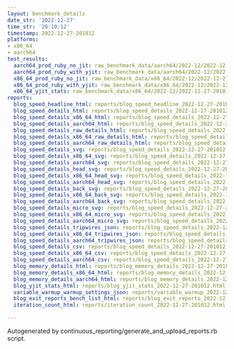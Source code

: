 ```yaml
---
layout: benchmark_details
date_str: '2022-12-27'
time_str: '20:10:12'
timestamp: 2022-12-27-201012
platforms:
- x86_64
- aarch64
test_results:
  aarch64_prod_ruby_no_jit: raw_benchmark_data/aarch64/2022-12/2022-12-27-201012_basic_benchmark_aarch64_prod_ruby_no_jit.json
  aarch64_prod_ruby_with_yjit: raw_benchmark_data/aarch64/2022-12/2022-12-27-201012_basic_benchmark_aarch64_prod_ruby_with_yjit.json
  x86_64_prod_ruby_no_jit: raw_benchmark_data/x86_64/2022-12/2022-12-27-201012_basic_benchmark_x86_64_prod_ruby_no_jit.json
  x86_64_prod_ruby_with_yjit: raw_benchmark_data/x86_64/2022-12/2022-12-27-201012_basic_benchmark_x86_64_prod_ruby_with_yjit.json
  x86_64_yjit_stats: raw_benchmark_data/x86_64/2022-12/2022-12-27-201012_basic_benchmark_x86_64_yjit_stats.json
reports:
  blog_speed_headline_html: reports/blog_speed_headline_2022-12-27-201012.html
  blog_speed_details_html: reports/blog_speed_details_2022-12-27-201012.html
  blog_speed_details_x86_64_html: reports/blog_speed_details_2022-12-27-201012.x86_64.html
  blog_speed_details_aarch64_html: reports/blog_speed_details_2022-12-27-201012.aarch64.html
  blog_speed_details_raw_details_html: reports/blog_speed_details_2022-12-27-201012.raw_details.html
  blog_speed_details_x86_64_raw_details_html: reports/blog_speed_details_2022-12-27-201012.x86_64.raw_details.html
  blog_speed_details_aarch64_raw_details_html: reports/blog_speed_details_2022-12-27-201012.aarch64.raw_details.html
  blog_speed_details_svg: reports/blog_speed_details_2022-12-27-201012.svg
  blog_speed_details_x86_64_svg: reports/blog_speed_details_2022-12-27-201012.x86_64.svg
  blog_speed_details_aarch64_svg: reports/blog_speed_details_2022-12-27-201012.aarch64.svg
  blog_speed_details_head_svg: reports/blog_speed_details_2022-12-27-201012.head.svg
  blog_speed_details_x86_64_head_svg: reports/blog_speed_details_2022-12-27-201012.x86_64.head.svg
  blog_speed_details_aarch64_head_svg: reports/blog_speed_details_2022-12-27-201012.aarch64.head.svg
  blog_speed_details_back_svg: reports/blog_speed_details_2022-12-27-201012.back.svg
  blog_speed_details_x86_64_back_svg: reports/blog_speed_details_2022-12-27-201012.x86_64.back.svg
  blog_speed_details_aarch64_back_svg: reports/blog_speed_details_2022-12-27-201012.aarch64.back.svg
  blog_speed_details_micro_svg: reports/blog_speed_details_2022-12-27-201012.micro.svg
  blog_speed_details_x86_64_micro_svg: reports/blog_speed_details_2022-12-27-201012.x86_64.micro.svg
  blog_speed_details_aarch64_micro_svg: reports/blog_speed_details_2022-12-27-201012.aarch64.micro.svg
  blog_speed_details_tripwires_json: reports/blog_speed_details_2022-12-27-201012.tripwires.json
  blog_speed_details_x86_64_tripwires_json: reports/blog_speed_details_2022-12-27-201012.x86_64.tripwires.json
  blog_speed_details_aarch64_tripwires_json: reports/blog_speed_details_2022-12-27-201012.aarch64.tripwires.json
  blog_speed_details_csv: reports/blog_speed_details_2022-12-27-201012.csv
  blog_speed_details_x86_64_csv: reports/blog_speed_details_2022-12-27-201012.x86_64.csv
  blog_speed_details_aarch64_csv: reports/blog_speed_details_2022-12-27-201012.aarch64.csv
  blog_memory_details_html: reports/blog_memory_details_2022-12-27-201012.html
  blog_memory_details_x86_64_html: reports/blog_memory_details_2022-12-27-201012.x86_64.html
  blog_memory_details_aarch64_html: reports/blog_memory_details_2022-12-27-201012.aarch64.html
  blog_yjit_stats_html: reports/blog_yjit_stats_2022-12-27-201012.html
  variable_warmup_warmup_settings_json: reports/variable_warmup_2022-12-27-201012.warmup_settings.json
  blog_exit_reports_bench_list_html: reports/blog_exit_reports_2022-12-27-201012.bench_list.html
  iteration_count_html: reports/iteration_count_2022-12-27-201012.html

---
```

Autogenerated by continuous_reporting/generate_and_upload_reports.rb script.
